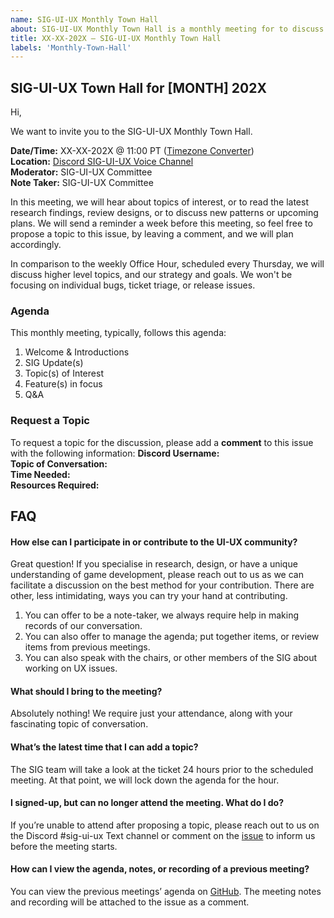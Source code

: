 ```yaml
---
name: SIG-UI-UX Monthly Town Hall
about: SIG-UI-UX Monthly Town Hall is a monthly meeting for to discuss our roadmap, topics of interest, and read the latest research findings, review design, or have an open conversation on upcoming plans.
title: XX-XX-202X — SIG-UI-UX Monthly Town Hall
labels: 'Monthly-Town-Hall'
---
```

## SIG-UI-UX Town Hall for [MONTH] 202X

Hi,

We want to invite you to the SIG-UI-UX Monthly Town Hall.

**Date/Time:** XX-XX-202X @ 11:00 PT ([Timezone Converter](https://www.timeanddate.com/worldclock/fixedtime.html?msg=TSC&iso=20221011T08&p1=234&ah=1))  
**Location:** [Discord SIG-UI-UX Voice Channel](https://discord.gg/Mc6jStmuMK)  
**Moderator:** SIG-UI-UX Committee  
**Note Taker:** SIG-UI-UX Committee  

In this meeting, we will hear about topics of interest, or to read the latest research findings, review designs, or to discuss new patterns or upcoming plans. We will send a reminder a week before this meeting, so feel free to propose a topic to this issue, by leaving a comment, and we will plan accordingly.

In comparison to the weekly Office Hour, scheduled every Thursday, we will discuss higher level topics, and our strategy and goals. We won't be focusing on individual bugs, ticket triage, or release issues. 

### Agenda
This monthly meeting, typically, follows this agenda:
1. Welcome & Introductions
2. SIG Update(s)
3. Topic(s) of Interest
4. Feature(s) in focus
5. Q&A

### Request a Topic
To request a topic for the discussion, please add a **comment** to this issue with the following information:
**Discord Username:**    
**Topic of Conversation:**    
**Time Needed:**   
**Resources Required:**  

## FAQ
#### How else can I participate in or contribute to the UI-UX community?

Great question! If you specialise in research, design, or have a unique understanding of game development, please reach out to us as we can facilitate a discussion on the best method for your contribution. There are other, less intimidating, ways you can try your hand at contributing.  

1.  You can offer to be a note-taker, we always require help in making records of our conversation.
2.  You can also offer to manage the agenda; put together items, or review items from previous meetings.
3.  You can also speak with the chairs, or other members of the SIG about working on UX issues.

#### What should I bring to the meeting?
Absolutely nothing! We require just your attendance, along with your fascinating topic of conversation.  

#### What’s the latest time that I can add a topic?
The SIG team will take a look at the ticket 24 hours prior to the scheduled meeting. At that point, we will lock down the agenda for the hour.  

#### I signed-up, but can no longer attend the meeting. What do I do?
If you’re unable to attend after proposing a topic, please reach out to us on the Discord #sig-ui-ux Text channel or comment on the [issue](https://github.com/o3de/sig-ui-ux/issues?q=is%3Aissue+is%3Aclosed+todays+in%3Atitle) to inform us before the meeting starts.  

#### How can I view the agenda, notes, or recording of a previous meeting?
You can view the previous meetings’ agenda on [GitHub](https://github.com/o3de/sig-ui-ux/issues?q=is%3Aissue+is%3Aclosed+Town+Hall+in%3Atitle+). The meeting notes and recording will be attached to the issue as a comment.
